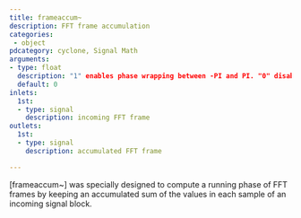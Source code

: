 ```yaml
---
title: frameaccum~
description: FFT frame accumulation
categories:
 - object
pdcategory: cyclone, Signal Math
arguments:
- type: float
  description: "1" enables phase wrapping between -PI and PI. "0" disables and values are accumulated without bounds
  default: 0
inlets:
  1st:
  - type: signal
    description: incoming FFT frame
outlets:
  1st:
  - type: signal
    description: accumulated FFT frame

---
```


[frameaccum~] was specially designed to compute a running phase of FFT frames by keeping an accumulated sum of the values in each sample of an incoming signal block.

